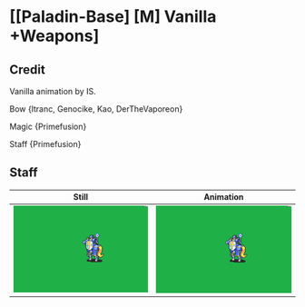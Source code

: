 # [\[Paladin-Base\] \[M\] Vanilla +Weapons]

## Credit

Vanilla animation by IS.

Bow {ltranc, Genocike, Kao, DerTheVaporeon}

Magic {Primefusion}

Staff {Primefusion}
	
## Staff

| Still | Animation |
| :---: | :-------: |
| ![Staff still](./Staff_000.png) | ![Staff animation](./Staff.gif) |
